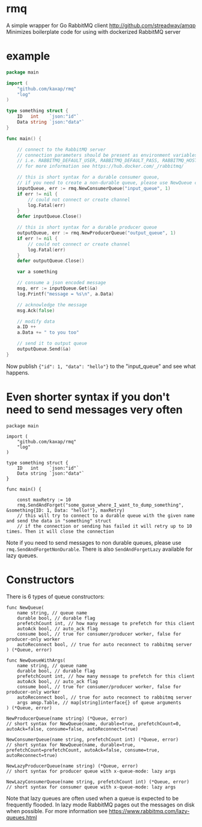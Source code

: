 # rmq
A simple wrapper for Go RabbitMQ client http://github.com/streadway/amqp
Minimizes boilerplate code for using with dockerized RabbitMQ server

# example

```Go
package main

import (
	"github.com/kaxap/rmq"
	"log"
)

type something struct {
	ID   int    `json:"id"`
	Data string `json:"data"`
}

func main() {

	// connect to the RabbitMQ server
	// connection parameters should be present as environment variables
	// i.e. RABBITMQ_DEFAULT_USER, RABBITMQ_DEFAULT_PASS, RABBITMQ_HOST, RABBITMQ_PORT
	// for more information see https://hub.docker.com/_/rabbitmq/

	// this is short syntax for a durable consumer queue,
	// if you need to create a non-durable queue, please use NewQueue constructor (see "Constructors" chapter below)
	inputQueue, err := rmq.NewConsumerQueue("input_queue", 1)
	if err != nil {
		// could not connect or create channel
		log.Fatal(err)
	}
	defer inputQueue.Close()

	// this is short syntax for a durable producer queue
	outputQueue, err := rmq.NewProducerQueue("output_queue", 1)
	if err != nil {
		// could not connect or create channel
		log.Fatal(err)
	}
	defer outputQueue.Close()

	var a something

	// consume a json encoded message
	msg, err := inputQueue.Get(&a)
	log.Printf("message = %s\n", a.Data)

	// acknowledge the message
	msg.Ack(false)

	// modify data
	a.ID ++
	a.Data += " to you too"

	// send it to output queue
	outputQueue.Send(&a)
}

```

Now publish `{"id": 1, "data": "hello"}` to the "input_queue" and see what happens.


# Even shorter syntax if you don't need to send messages very often

```golang
package main

import (
	"github.com/kaxap/rmq"
	"log"
)

type something struct {
	ID   int    `json:"id"`
	Data string `json:"data"`
}

func main() {

    const maxRetry := 10
    rmq.SendAndForget("some_queue_where_I_want_to_dump_something", &something{ID: 1, Data: "hello!"}, maxRetry)
    // this will try to connect to a durable queue with the given name and send the data in "something" struct
    // if the connection or sending has failed it will retry up to 10 times. Then it will close the connection

```

Note if you need to send messages to non durable queues, please use `rmq.SendAndForgetNonDurable`. There is also
`SendAndForgetLazy` available for lazy queues.


# Constructors

There is 6 types of queue constructors:

```golang
func NewQueue(
    name string, // queue name
    durable bool, // durable flag
    prefetchCount int, // how many message to prefetch for this client
    autoAck bool, // auto_ack flag
    consume bool, // true for consumer/producer worker, false for producer-only worker
    autoReconnect bool, // true for auto reconnect to rabbitmq server
) (*Queue, error)
```

```golang
func NewQueueWithArgs(
    name string, // queue name
    durable bool, // durable flag
    prefetchCount int, // how many message to prefetch for this client
    autoAck bool, // auto_ack flag
    consume bool, // true for consumer/producer worker, false for producer-only worker
    autoReconnect bool, // true for auto reconnect to rabbitmq server
    args amqp.Table, // map[string]interface{} of queue arguments
) (*Queue, error)
```

```golang
NewProducerQueue(name string) (*Queue, error)
// short syntax for NewQueue(name, durable=true, prefetchCount=0, autoAck=false, consume=false, autoReconnect=true)
```

```golang
NewConsumerQueue(name string, prefetchCount int) (*Queue, error)
// short syntax for NewQueue(name, durable=true, prefetchCount=prefetchCount, autoAck=false, consume=true, autoReconnect=true)
```

```golang
NewLazyProducerQueue(name string) (*Queue, error)
// short syntax for producer queue with x-queue-mode: lazy args
```

```golang
NewLazyConsumerQueue(name string, prefetchCount int) (*Queue, error)
// short syntax for consumer queue with x-queue-mode: lazy args
```

Note that lazy queues are often used when a queue is expected to be frequently flooded. In lazy mode RabbitMQ pages out the messages on disk when possible.
For more information see https://www.rabbitmq.com/lazy-queues.html
